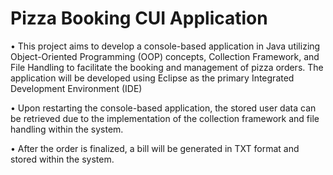 # Pizza Booking CUI Application
• This project aims to develop a console-based application in Java utilizing Object-Oriented Programming (OOP) concepts, Collection Framework, and File Handling to facilitate the booking and management of pizza orders. The application will be developed using Eclipse as the primary Integrated Development Environment (IDE)

• Upon restarting the console-based application, the stored user data can be retrieved due to the implementation of the collection framework and file handling within the system.

• After the order is finalized, a bill will be generated in TXT format and stored within the system.
